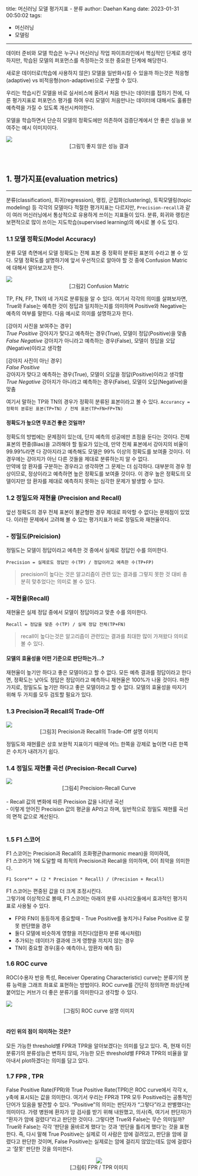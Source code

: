 title: 머신러닝 모델 평가지표 - 분류
author: Daehan Kang
date: 2023-01-31 00:50:02
tags:
  - 머신러닝
  - 모델링
---
데이터 준비와 모델 학습은 누구나 머신러닝 작업 파이프라인에서 핵심적인 단계로 생각하지만, 학습된 모델의 퍼포먼스를 측정하는것 또한 중요한 단계에 해당한다.

새로운 데이터로(학습에 사용하지 않은) 모델을 일반화시킬 수 있을까 하는것은 적응형(adaptive) vs 비적응형(non-adaptive)으로 구분할 수 있다.

우리는 학습시킨 모델을 바로 실서비스에 올려서 처음 만나는 데이터를 접하기 전에, 다른 평가지표로 퍼포먼스 평가를 하여 우리 모델이 처음만나는 데이터에 대해서도 훌륭한 예측력을 가질 수 있도록 개선시켜야한다.

모델을 학습하면서 단순히 모델의 정확도에만 의존하여 검증단계에서 안 좋은 성능을 보여주는 예시 이미지이다.

<div align='cneter'><img src='https://user-images.githubusercontent.com/79561091/215026742-aff9138a-8be8-4fb9-a515-fa3ca01e195d.png' /></div>
<center>[그림1] 좋지 않은 성능 결과</center><br><br>


## 1. 평가지표(evaluation metrics)
---
분류(classification), 회귀(regression), 랭킹, 군집화(clustering), 토픽모델링(topic modeling) 등  각각의 모델마다 적절한 평가지표는 다르지만, `Precision-recall`과 같이 여러 머신러닝에서 통상적으로 유용하게 쓰이는 지표들이 있다.  분류, 회귀와 랭킹은 보편적으로 많이 쓰이는 지도학습(supervised learning)의 예시로 볼 수도 있다.

### 1.1 모델 정확도(Model Accuracy)
분류 모델 측면에서 모델 정확도는 전체 표본 중 정확히 분류된 표본의 수라고 볼 수 있다.
모델 정확도를 설명하기에 앞서 우선적으로 알아야 할 것 중에 Confusion Matric에 대해서 알아보고자 한다.

<div align='cneter'><img src='https://user-images.githubusercontent.com/79561091/215372237-a663934d-e1de-45cd-a661-be3bae8686e3.png'/></div>
<center>[그림2] Confusion Matric</center>

TP, FN, FP, TN의 네 가지로 분류됨을 알 수 있다. 여기서 각각의 의미를 살펴보자면, True와 False는 예측한 것이 정답과 일치하는지를 의미하며 Positive와 Negative는 예측의 여부를 말한다.
다음 예시로 의미를 설명하고자 한다.

[강아지 사진을 보여주는 경우]  
*True Positive*
강아지가 맞다고 예측하는 경우(True), 모델이 정답(Positive)을 맞춤  
*False Negative*
강아지가 아니라고 예측하는 경우(False), 모델이 정답을 오답(Negative)이라고 생각함

[강아지 사진이 아닌 경우]  
*False Positive*  
강아지가 맞다고 예측하는 경우(True), 모델이 오답을 정답(Positive)이라고 생각함  
*True Negative*
강아지가 아니라고 예측하는 경우(False), 모델이 오답(Negative)을 맞춤

여기서 말하는 TP와 TN의 경우가 정확히 분류된 표본이라고 볼 수 있다.
`Accurancy = 정확히 분류된 표본(TP+TN) / 전체 표본(TP+FN+FP+TN)`

#### 정확도가 높으면 무조건 좋은 것일까?

정확도의 방법에는 문제점이 있는데, 단지 예측의 성공에만 초점을 둔다는 것이다. 전체 표본의 편중(Bias)을 고려해야 할 필요가 있는데, 만약 전체 표본에서 강아지의 비율이 99.99%라면 다 강아지라고 예측해도 모델은 99% 이상의 정확도를 보여줄 것이다. 이 경우에는 강아지가 아닌 다른 것들을 제대로 분류하는지 알 수 없다.  
만약에 암 환자를 구분하는 경우라고 생각하면 그 문제는 더 심각하다. 대부분의 경우 정상이므로, 정상이라고 예측하면 높은 정확도를 보여줄 것이다. 이 경우 높은 정확도의 모델이지만 암 환자를 제대로 예측하지 못하는 심각한 문제가 발생할 수 있다.

### 1.2 정밀도와 재현율 (Precision and Recall)

앞선 정확도의 경우 전체 표본이 불균형한 경우 제대로 파악할 수 없다는 문제점이 있었다. 이러한 문제에서 고려해 볼 수 있는 평가지표가 바로 정밀도와 재현율이다.

### - 정밀도(Preicision)
정밀도는 모델이 정답이라고 에측한 것 중에서 실제로 정답인 수를 의미한다.

`Precision = 실제로도 정답인 수(TP) / 정답이라고 예측한 수(TP+FP)`

> <p style='text-align:left;'>precision이 높다는 것은 알고리즘이 관련 있는 결과를 그렇지 못한 것 대비 충분히 맞추었다는 의미로 볼 수 있다.</p>

### - 재현율(Recall)
재현율은 실제 정답 중에서 모델이 정답이라고 맞춘 수를 의미한다.

`Recall = 정답을 맞춘 수(TP) / 실제 정답 전체(TP+FN)`

> <p style='text-align:left;'>recall이 높다는것은 알고리즘이 관련있는 결과를 최대한 많이 가져왔다 의미로 볼 수 있다.</p>

#### 모델의 효율성을 어떤 기준으로 판단하는가...?
재현율이 높기만 하다고 좋은 모델이라고 할 수 없다. 모든 예측 결과를 정답이라고 한다면, 정확도는 낮아도 정답은 정답이라고 예측하니 재현율은 100%가 나올 것이다. 마찬가지로, 정밀도도 높기만 하다고 좋은 모델이라고 할 수 없다. 모델의 효율성을 따지기 위해 두 가지를 모두 검토할 필요가 있다.

### 1.3 Precision과 Recall의 Trade-Off

<div align='cneter'><img src='https://user-images.githubusercontent.com/79561091/215390714-20ad729f-ed2a-470c-84ec-4d7246401747.png' /></div>
<center>[그림3] Precision과 Recall의 Trade-Off 설명 이미지</center>

정밀도와 재현률은 상호 보완적 지표이기 때문에 어느 한쪽을 강제로 높이면 다른 한쪽은 수치가 내려가기 쉽다.

### 1.4 정밀도 재현률 곡선 (Precision-Recall Curve)

<div align='cneter'><img src='https://user-images.githubusercontent.com/79561091/215390555-7c134300-3d68-441d-b03e-ee8f34a5febe.png' /></div>
<center>[그림4] Precision-Recall Curve</center>
<br>
-   Recall 값의 변화에 따른 Precision 값을 나타낸 곡선<br>
-   이렇게 얻어진 Precision 값의 평균을 AP라고 하며, 일반적으로 정밀도 재현률 곡선의 면적 값으로 계산된다.<br><br>

### 1.5 F1 스코어

F1 스코어는 Precision과 Recall의 조화평균(harmonic mean)을 의미하여,  
F1 스코어가 1에 도달할 때 최적의 Precision과 Recall을 의미하며, 0이 최악을 의미한다.

`F1 Score** = (2 * Precision * Recall) / (Precision + Recall)`

F1 스코어는 편중된 값을 더 크게 조정시킨다.  
그렇기에 이상적으로 볼때, F1 스코어는 아래의 분류 시나리오들에서 효과적인 평가지표로 사용될 수 있다.

-   FP와 FN이 동등하게 중요할때 - True Positive를 놓치거나 False Positive 로 잘못 판단했을 경우
-   둘다 모델에 비슷하게 영향을 끼친다(암환자 분류 예시처럼)
-   추가되는 데이터가 결과에 크게 영향을 끼치지 않는 경우
-   TN이 중요할 경우(홍수 예측이나, 암환자 예측 등)

### 1.6 ROC curve

ROC(수용자 반응 특성, Receiver Operating Characteristic) curve는 분류기의 분류 능력을 그래프 좌표로 표현하는 방법이다.
ROC curve를 간단히 정의하면 좌상단에 붙어있는 커브가 더 좋은 분류기를 의미한다고 생각할 수 있다.

<div align='cneter'><img src='https://user-images.githubusercontent.com/79561091/215672991-d72cb388-fb91-4fe4-be46-857497a20f19.png'/></div>
<center>[그림5] ROC curve 설명 이미지</center><br>

#### 라인 위의 점이 의미하는 것은?
모든 가능한 threshold별 FPR과 TPR을 알아보겠다는 의미를 담고 있다.
즉, 현재 이진 분류기의 분류성능은 변하지 않되, 가능한 모든 threshold별 FPR과 TPR의 비율을 알아내서 plot하겠다는 의미를 담고 있다.

### 1.7 FPR , TPR
False Positive Rate(FPR)와 True Positive Rate(TPR)은 ROC curve에서 각각 x, y축에 표시되는 값을 의미한다.
여기서 우리는 FPR과 TPR 모두 Positive라는 공통적인 단어가 있음을 발견할 수 있다.
“Positive”의 의미는 판단자가 “그렇다”라고 판별했다는 의미이다.
가령 병원에 환자가 암 검사를 받기 위해 내원했고, 의사(즉, 여기서 판단자)가 “환자가 암에 걸렸다”라고 판단한 것이다.
그렇다면 True와 False는 무슨 의미일까?
True와 False는 각각 ‘판단을 올바르게 했다’는 것과 ‘판단을 틀리게 했다’는 것을 표현한다.
즉, 다시 말해 True Positive는 실제로 이 사람은 암에 걸려있고, 판단을 암에 걸렸다고 판단한 것이며, False Positive는 실제로는 암에 걸리지 않았는데도 암에 걸렸다고 ‘잘못’ 판단한 것을 의미한다.

<div align='center'><img src='https://user-images.githubusercontent.com/79561091/215700924-d0cee57c-91df-488d-b267-a3e73d0f5000.png'/></div>
<center>[그림6] FPR / TPR 이미지</center>